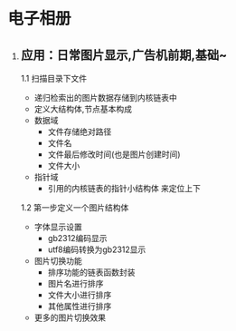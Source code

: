 # 电子相册

1. ## 应用：日常图片显示,广告机前期,基础~

    1.1 扫描目录下文件

     - 递归检索出的图片数据存储到内核链表中
     - 定义大结构体,节点基本构成
     - 数据域
        - 文件存储绝对路径
        - 文件名
        - 文件最后修改时间(也是图片创建时间)
        - 文件大小
     - 指针域
        - 引用的内核链表的指针小结构体 来定位上下

    1.2 第一步定义一个图片结构体
     - 字体显示设置
        - gb2312编码显示
        - utf8编码转换为gb2312显示
     - 图片切换功能
        - 排序功能的链表函数封装
        - 图片名进行排序
        - 文件大小进行排序
        - 其他属性进行排序
     - 更多的图片切换效果
